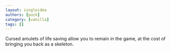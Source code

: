 ```yaml
---
layout: singleidea
authors: [puck]
category: [vanilla]
tags: []
---
```

Cursed amulets of life saving allow you to remain in the game, at the cost of bringing you back as a skeleton.
